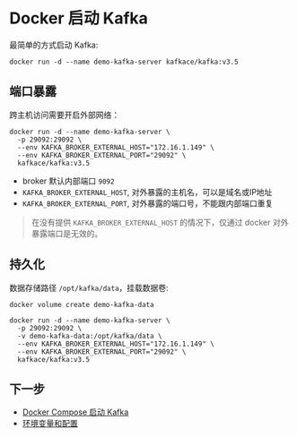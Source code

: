 # Docker 启动 Kafka

最简单的方式启动 Kafka:

``` shell
docker run -d --name demo-kafka-server kafkace/kafka:v3.5
```

## 端口暴露

跨主机访问需要开启外部网络：

``` shell
docker run -d --name demo-kafka-server \
  -p 29092:29092 \
  --env KAFKA_BROKER_EXTERNAL_HOST="172.16.1.149" \
  --env KAFKA_BROKER_EXTERNAL_PORT="29092" \
  kafkace/kafka:v3.5
```

- broker 默认内部端口 `9092`
- `KAFKA_BROKER_EXTERNAL_HOST`, 对外暴露的主机名，可以是域名或IP地址
- `KAFKA_BROKER_EXTERNAL_PORT`, 对外暴露的端口号，不能跟内部端口重复

> 在没有提供 `KAFKA_BROKER_EXTERNAL_HOST` 的情况下，仅通过 docker 对外暴露端口是无效的。

## 持久化

数据存储路径 `/opt/kafka/data`，挂载数据卷:

``` shell
docker volume create demo-kafka-data

docker run -d --name demo-kafka-server \
  -p 29092:29092 \
  -v demo-kafka-data:/opt/kafka/data \
  --env KAFKA_BROKER_EXTERNAL_HOST="172.16.1.149" \
  --env KAFKA_BROKER_EXTERNAL_PORT="29092" \
  kafkace/kafka:v3.5

```

## 下一步

- [Docker Compose 启动 Kafka](../compose)
- [环境变量和配置](../env)